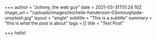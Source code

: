 +++
author = "Johnny, the web guy"
date = 2021-03-31T01:24:10Z
image_url = "/uploads/images/micheile-henderson-03nmnuqhpde-unsplash.jpg"
layout = "single"
subtitle = "This is a subtitle"
summary = "this is what the post is about"
tags = []
title = "Test Post"

+++
hello!